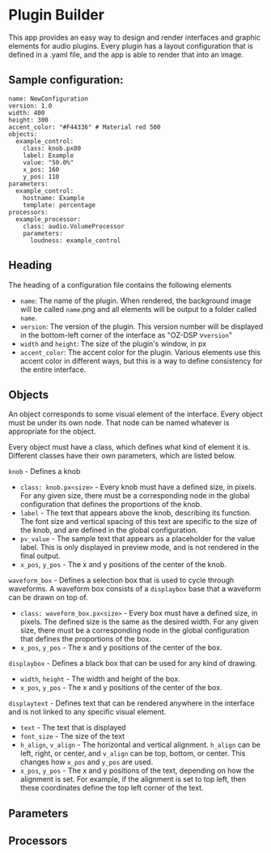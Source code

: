 # Plugin Builder

This app provides an easy way to design and render interfaces and graphic elements for audio plugins. Every plugin has a layout configuration that is defined in a .yaml file, and the app is able to render that into an image.

## Sample configuration:

```
name: NewConfiguration
version: 1.0
width: 400
height: 300
accent_color: "#F44336" # Material red 500
objects:
  example_control:
    class: knob.px80
    label: Example
    value: "50.0%"
    x_pos: 160
    y_pos: 110
parameters:
  example_control:
    hostname: Example
    template: percentage
processors:
  example_processor:
    class: audio.VolumeProcessor
    parameters:
      loudness: example_control
```

## Heading

The heading of a configuration file contains the following elements

* `name`: The name of the plugin. When rendered, the background image will be called `name`.png and all elements will be output to a folder called `name`.
* `version`: The version of the plugin. This version number will be displayed in the bottom-left corner of the interface as "OZ-DSP v`version`"
* `width` and `height`: The size of the plugin's window, in px
* `accent_color`: The accent color for the plugin. Various elements use this accent color in different ways, but this is a way to define consistency for the entire interface.

## Objects

An object corresponds to some visual element of the interface. Every object must be under its own node. That node can be named whatever is appropriate for the object.

Every object must have a class, which defines what kind of element it is. Different classes have their own parameters, which are listed below.

`knob` - Defines a knob
* `class: knob.px<size>` - Every knob must have a defined size, in pixels. For any given size, there must be a corresponding node in the global configuration that defines the proportions of the knob.
* `label` - The text that appears above the knob, describing its function. The font size and vertical spacing of this text are specific to the size of the knob, and are defined in the global configuration.
* `pv_value` - The sample text that appears as a placeholder for the value label. This is only displayed in preview mode, and is not rendered in the final output.
* `x_pos`, `y_pos` - The x and y positions of the center of the knob.

`waveform_box` - Defines a selection box that is used to cycle through waveforms. A waveform box consists of a `displaybox` base that a waveform can be drawn on top of.
* `class: waveform_box.px<size>` - Every box must have a defined size, in pixels. The defined size is the same as the desired width. For any given size, there must be a corresponding node in the global configuration that defines the proportions of the box.
* `x_pos`, `y_pos` - The x and y positions of the center of the box.

`displaybox` - Defines a black box that can be used for any kind of drawing.
* `width`, `height` - The width and height of the box.
* `x_pos`, `y_pos` - The x and y positions of the center of the box.

`displaytext` - Defines text that can be rendered anywhere in the interface and is not linked to any specific visual element.
* `text` - The text that is displayed
* `font_size` - The size of the text
* `h_align`, `v_align` - The horizontal and vertical alignment. `h_align` can be left, right, or center, and `v_align` can be top, bottom, or center. This changes how `x_pos` and `y_pos` are used.
* `x_pos`, `y_pos` - The x and y positions of the text, depending on how the alignment is set. For example, if the alignment is set to top left, then these coordinates define the top left corner of the text.

## Parameters

## Processors
